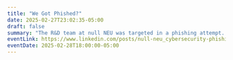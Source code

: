 ```yaml
---
title: "We Got Phished?"
date: 2025-02-27T23:02:35-05:00
draft: false
summary: "The R&D team at null NEU was targeted in a phishing attempt. But did we fall for it? Did the attacker succeed? Want to find out what happened? Join us for an eye-opening session where we reveal the details of the attack and the lessons learned!"
eventLink: https://www.linkedin.com/posts/null-neu_cybersecurity-phishingattack-emailspoofing-activity-7300626916225474560-RCm-?utm_source=social_share_send&utm_medium=member_desktop_web&rcm=ACoAAC-U12gBY7fExEGKz54qArSESjFTpqdpPSQ
eventDate: 2025-02-28T18:00:00-05:00
---
```

